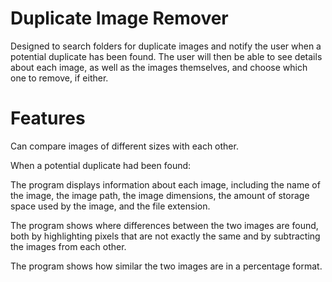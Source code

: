 # Duplicate Image Remover
Designed to search folders for duplicate images and notify the user when a potential duplicate has been found. 
The user will then be able to see details about each image, as well as the images themselves, and choose which 
one to remove, if either.

# Features
Can compare images of different sizes with each other.


When a potential duplicate had been found:

The program displays information about each image, including the name of the image, the image path, the image
dimensions, the amount of storage space used by the image, and the file extension.

The program shows where differences between the two images are found, both by highlighting pixels that are not
exactly the same and by subtracting the images from each other.

The program shows how similar the two images are in a percentage format.
